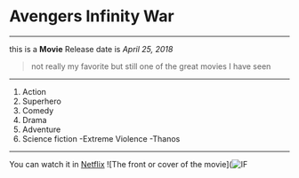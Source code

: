 # Avengers Infinity War
---
this is a **Movie**
Release date is *April 25, 2018*
> not really my favorite but still one of the great movies I have seen
---
1. Action
2. Superhero
3. Comedy
4. Drama
5. Adventure
6. Science fiction
-Extreme Violence
-Thanos
---
You can watch it in [Netflix](https://www.netflix.com/ph-en/)
![The front or cover of the movie](![IF](https://github.com/user-attachments/assets/9651159c-75b9-4fea-bccb-383c5ef9333d)


